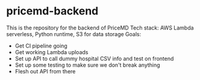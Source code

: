 # pricemd-backend
This is the repository for the backend of PriceMD
Tech stack: AWS Lambda serverless, Python runtime, S3 for data storage
Goals:
 - Get CI pipeline going
 - Get working Lambda uploads
 - Set up API to call dummy hospital CSV info and test on frontend
 - Set up some testing to make sure we don't break anything
 - Flesh out API from there
